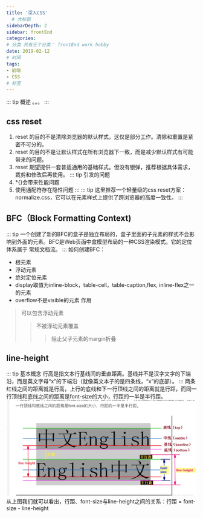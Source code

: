 ```yaml
---
title: '深入CSS'
  # 大标题
sidebarDepth: 2
sidebar: frontEnd
categories: 
# 分类 共有三个分类： frontEnd work hobby
date: 2019-02-12
# 时间
tags: 
- 前端
- CSS
# 标签
---
```


::: tip 概述
。。。
:::
## css reset
1. reset 的目的不是清除浏览器的默认样式，这仅是部分工作。清除和重置是紧密不可分的。
2. reset 的目的不是让默认样式在所有浏览器下一致，而是减少默认样式有可能带来的问题。
3. reset 期望提供一套普适通用的基础样式。但没有银弹，推荐根据具体需求，裁剪和修改后再使用。
::: tip 引发的问题
1. *{}会带来性能问题
2. 使用通配符存在隐性问题
:::
::: tip
这里推荐一个轻量级的css reset方案：normalize.css，它可以在元素样式上提供了跨浏览器的高度一致性。
:::
## BFC（Block Formatting Context)
::: tip
一个创建了新的BFC的盒子是独立布局的，盒子里面的子元素的样式不会影响到外面的元素。BFC是Web页面中盒模型布局的一种CSS渲染模式。它的定位体系属于 常规文档流。
:::
如何创建BFC：
- 根元素
- 浮动元素
- 绝对定位元素
- display取值为inline-block，table-cell，table-caption,flex, inline-flex之一的元素
- overflow不是visible的元素
作用
> 可以包含浮动元素
>
> > 不被浮动元素覆盖
> >
> > > 阻止父子元素的margin折叠
## line-height
::: tip 基本概念
行高是指文本行基线间的垂直距离。基线并不是汉字文字的下端沿，而是英文字母“x”的下端沿（就像英文本子的是四条线，“x”的底部）。
:::
两条红线之间的距离就是行高，上行的底线和下一行顶线之间的距离就是行距，而同一行顶线和底线之间的距离是font-size的大小，行距的一半是半行距。
![](../../.vuepress/public/line-height.png)
从上图我们就可以看出，行距、font-size与line-height之间的关系：行距 = font-size - line-height


